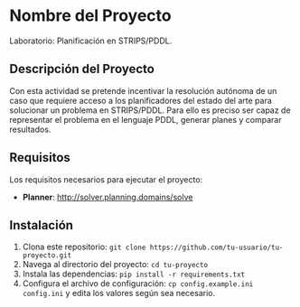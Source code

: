 # Nombre del Proyecto

Laboratorio: Planificación en STRIPS/PDDL.

## Descripción del Proyecto

Con esta actividad se pretende incentivar la resolución autónoma de un caso que requiere acceso a los planificadores del estado del arte para solucionar un problema en STRIPS/PDDL. Para ello es preciso ser capaz de representar el problema en el lenguaje PDDL, generar planes y comparar resultados.

## Requisitos

Los requisitos necesarios para ejecutar el proyecto:

- **Planner**: <http://solver.planning.domains/solve>

## Instalación

1. Clona este repositorio: `git clone https://github.com/tu-usuario/tu-proyecto.git`
2. Navega al directorio del proyecto: `cd tu-proyecto`
3. Instala las dependencias: `pip install -r requirements.txt`
4. Configura el archivo de configuración: `cp config.example.ini config.ini` y edita los valores según sea necesario.
